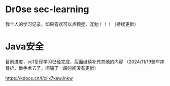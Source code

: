 # Dr0se sec-learning
我个人的学习记录，如果喜欢可以点颗星，互勉！！！（持续更新）
# Java安全
目前进度，cc1复现学习已经完成，后面继续补充其他的内容
（2024/11/19骑车摔骨折，做手术去了，间隔了一段时间没有更新）

https://kdocs.cn/l/cilx7kewJnkw